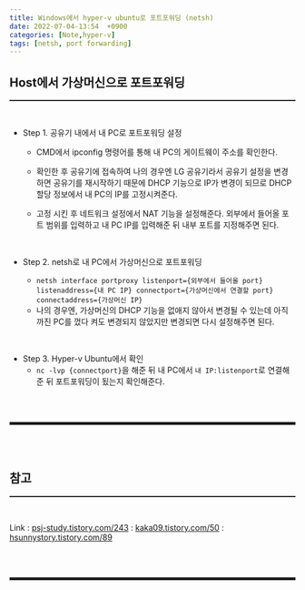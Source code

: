 ```yaml
---
title: Windows에서 hyper-v ubuntu로 포트포워딩 (netsh)
date: 2022-07-04-13:54  +0900
categories: [Note,hyper-v]
tags: [netsh, port forwarding]
---
```


## Host에서 가상머신으로 포트포워딩
<hr style="border-top: 1px solid;"><br>

+ Step 1. 공유기 내에서 내 PC로 포트포워딩 설정
  + CMD에서 ipconfig 명령어를 통해 내 PC의 게이트웨이 주소를 확인한다.
  
  + 확인한 후 공유기에 접속하여 나의 경우엔 LG 공유기라서 공유기 설정을 변경하면 공유기를 재시작하기 때문에 DHCP 기능으로 IP가 변경이 되므로 DHCP 할당 정보에서 내 PC의 IP를 고정시켜준다.
  
  + 고정 시킨 후 네트워크 설정에서 NAT 기능을 설정해준다. 외부에서 들어올 포트 범위를 입력하고 내 PC IP를 입력해준 뒤 내부 포트를 지정해주면 된다.

<br>

+ Step 2. netsh로 내 PC에서 가상머신으로 포트포워딩

  + ```netsh interface portproxy listenport={외부에서 들어올 port} listenaddress={내 PC IP} connectport={가상머신에서 연결할 port} connectaddress={가상머신 IP}```
  + 나의 경우엔, 가상머신의 DHCP 기능을 없애지 않아서 변경될 수 있는데 아직까진 PC를 껐다 켜도 변경되지 않았지만 변경되면 다시 설정해주면 된다.

<br>

+ Step 3. Hyper-v Ubuntu에서 확인
  + ```nc -lvp {connectport}```을 해준 뒤 내 PC에서 ```내 IP:listenport```로 연결해준 뒤 포트포워딩이 됬는지 확인해준다. 

<br><br>
<hr style="border: 2px solid;">
<br><br>

## 참고
<hr style="border-top: 1px solid;"><br>

Link
: <a href="https://psj-study.tistory.com/243" target="_blank">psj-study.tistory.com/243</a>
: <a href="https://kaka09.tistory.com/50" target="_blank">kaka09.tistory.com/50</a>
: <a href="https://hsunnystory.tistory.com/89" target="_blank">hsunnystory.tistory.com/89</a>

<br><br>
<hr style="border: 2px solid;">
<br><br>
